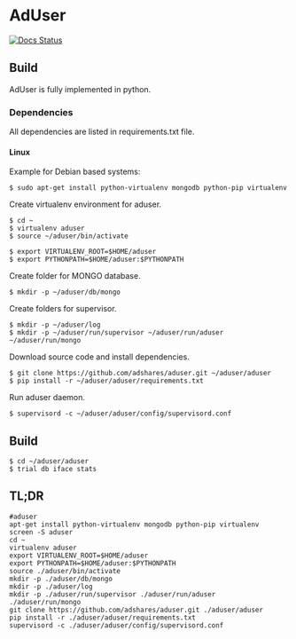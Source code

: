 # AdUser
[![Docs Status](https://readthedocs.org/projects/adshares-aduser/badge/?version=latest)](http://adshares-aduser.readthedocs.io/en/latest/)
## Build
AdUser is fully implemented in python.

### Dependencies

All dependencies are listed in requirements.txt file.

#### Linux

Example for Debian based systems:
```
$ sudo apt-get install python-virtualenv mongodb python-pip virtualenv
```

Create virtualenv environment for aduser.
```
$ cd ~
$ virtualenv aduser
$ source ~/aduser/bin/activate

$ export VIRTUALENV_ROOT=$HOME/aduser
$ export PYTHONPATH=$HOME/aduser:$PYTHONPATH
```

Create folder for MONGO database.
```
$ mkdir -p ~/aduser/db/mongo
```


Create folders for supervisor.
```
$ mkdir -p ~/aduser/log
$ mkdir -p ~/aduser/run/supervisor ~/aduser/run/aduser ~/aduser/run/mongo
```

Download source code and install dependencies.
```
$ git clone https://github.com/adshares/aduser.git ~/aduser/aduser
$ pip install -r ~/aduser/aduser/requirements.txt
```

Run aduser daemon.
```
$ supervisord -c ~/aduser/aduser/config/supervisord.conf
```

## Build
```
$ cd ~/aduser/aduser
$ trial db iface stats
```
## TL;DR  
```
#aduser
apt-get install python-virtualenv mongodb python-pip virtualenv
screen -S aduser
cd ~
virtualenv aduser
export VIRTUALENV_ROOT=$HOME/aduser
export PYTHONPATH=$HOME/aduser:$PYTHONPATH
source ./aduser/bin/activate
mkdir -p ./aduser/db/mongo
mkdir -p ./aduser/log
mkdir -p ./aduser/run/supervisor ./aduser/run/aduser ./aduser/run/mongo
git clone https://github.com/adshares/aduser.git ./aduser/aduser
pip install -r ./aduser/aduser/requirements.txt
supervisord -c ./aduser/aduser/config/supervisord.conf
```
